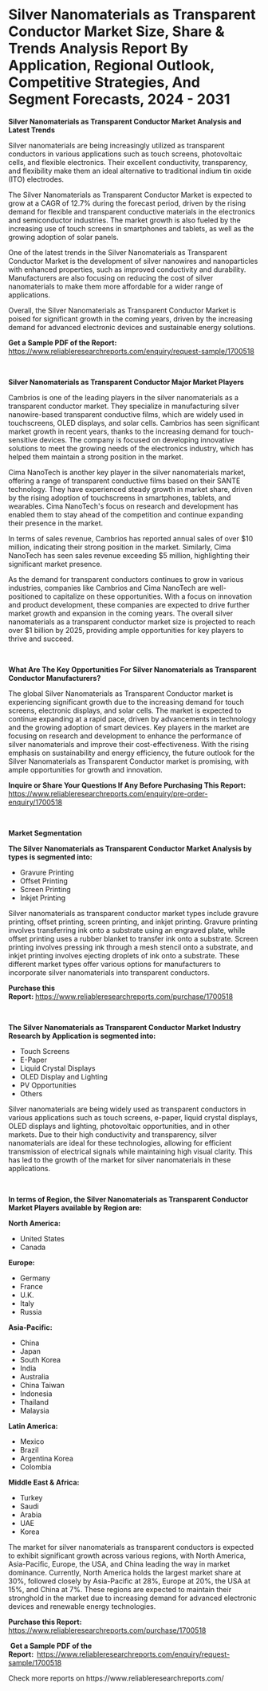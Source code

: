 <p><h1>Silver Nanomaterials as Transparent Conductor Market Size, Share & Trends Analysis Report By Application, Regional Outlook, Competitive Strategies, And Segment Forecasts, 2024 - 2031</h1></p><p><strong>Silver Nanomaterials as Transparent Conductor Market Analysis and Latest Trends</strong></p>
<p><p>Silver nanomaterials are being increasingly utilized as transparent conductors in various applications such as touch screens, photovoltaic cells, and flexible electronics. Their excellent conductivity, transparency, and flexibility make them an ideal alternative to traditional indium tin oxide (ITO) electrodes.</p><p>The Silver Nanomaterials as Transparent Conductor Market is expected to grow at a CAGR of 12.7% during the forecast period, driven by the rising demand for flexible and transparent conductive materials in the electronics and semiconductor industries. The market growth is also fueled by the increasing use of touch screens in smartphones and tablets, as well as the growing adoption of solar panels.</p><p>One of the latest trends in the Silver Nanomaterials as Transparent Conductor Market is the development of silver nanowires and nanoparticles with enhanced properties, such as improved conductivity and durability. Manufacturers are also focusing on reducing the cost of silver nanomaterials to make them more affordable for a wider range of applications.</p><p>Overall, the Silver Nanomaterials as Transparent Conductor Market is poised for significant growth in the coming years, driven by the increasing demand for advanced electronic devices and sustainable energy solutions.</p></p>
<p><strong>Get a Sample PDF of the Report:&nbsp;</strong> <a href="https://www.reliableresearchreports.com/enquiry/request-sample/1700518">https://www.reliableresearchreports.com/enquiry/request-sample/1700518</a></p>
<p>&nbsp;</p>
<p><strong>Silver Nanomaterials as Transparent Conductor Major Market Players</strong></p>
<p><p>Cambrios is one of the leading players in the silver nanomaterials as a transparent conductor market. They specialize in manufacturing silver nanowire-based transparent conductive films, which are widely used in touchscreens, OLED displays, and solar cells. Cambrios has seen significant market growth in recent years, thanks to the increasing demand for touch-sensitive devices. The company is focused on developing innovative solutions to meet the growing needs of the electronics industry, which has helped them maintain a strong position in the market.</p><p>Cima NanoTech is another key player in the silver nanomaterials market, offering a range of transparent conductive films based on their SANTE technology. They have experienced steady growth in market share, driven by the rising adoption of touchscreens in smartphones, tablets, and wearables. Cima NanoTech's focus on research and development has enabled them to stay ahead of the competition and continue expanding their presence in the market.</p><p>In terms of sales revenue, Cambrios has reported annual sales of over $10 million, indicating their strong position in the market. Similarly, Cima NanoTech has seen sales revenue exceeding $5 million, highlighting their significant market presence.</p><p>As the demand for transparent conductors continues to grow in various industries, companies like Cambrios and Cima NanoTech are well-positioned to capitalize on these opportunities. With a focus on innovation and product development, these companies are expected to drive further market growth and expansion in the coming years. The overall silver nanomaterials as a transparent conductor market size is projected to reach over $1 billion by 2025, providing ample opportunities for key players to thrive and succeed.</p></p>
<p>&nbsp;</p>
<p><strong>What Are The Key Opportunities For Silver Nanomaterials as Transparent Conductor Manufacturers?</strong></p>
<p><p>The global Silver Nanomaterials as Transparent Conductor market is experiencing significant growth due to the increasing demand for touch screens, electronic displays, and solar cells. The market is expected to continue expanding at a rapid pace, driven by advancements in technology and the growing adoption of smart devices. Key players in the market are focusing on research and development to enhance the performance of silver nanomaterials and improve their cost-effectiveness. With the rising emphasis on sustainability and energy efficiency, the future outlook for the Silver Nanomaterials as Transparent Conductor market is promising, with ample opportunities for growth and innovation.</p></p>
<p><strong>Inquire or Share Your Questions If Any Before Purchasing This Report:</strong> <a href="https://www.reliableresearchreports.com/enquiry/pre-order-enquiry/1700518">https://www.reliableresearchreports.com/enquiry/pre-order-enquiry/1700518</a></p>
<p>&nbsp;</p>
<p><strong>Market Segmentation</strong></p>
<p><strong>The Silver Nanomaterials as Transparent Conductor Market Analysis by types is segmented into:</strong></p>
<p><ul><li>Gravure Printing</li><li>Offset Printing</li><li>Screen Printing</li><li>Inkjet Printing</li></ul></p>
<p><p>Silver nanomaterials as transparent conductor market types include gravure printing, offset printing, screen printing, and inkjet printing. Gravure printing involves transferring ink onto a substrate using an engraved plate, while offset printing uses a rubber blanket to transfer ink onto a substrate. Screen printing involves pressing ink through a mesh stencil onto a substrate, and inkjet printing involves ejecting droplets of ink onto a substrate. These different market types offer various options for manufacturers to incorporate silver nanomaterials into transparent conductors.</p></p>
<p><strong>Purchase this Report:&nbsp;</strong><a href="https://www.reliableresearchreports.com/purchase/1700518">https://www.reliableresearchreports.com/purchase/1700518</a></p>
<p>&nbsp;</p>
<p><strong>The Silver Nanomaterials as Transparent Conductor Market Industry Research by Application is segmented into:</strong></p>
<p><ul><li>Touch Screens</li><li>E-Paper</li><li>Liquid Crystal Displays</li><li>OLED Display and Lighting</li><li>PV Opportunities</li><li>Others</li></ul></p>
<p><p>Silver nanomaterials are being widely used as transparent conductors in various applications such as touch screens, e-paper, liquid crystal displays, OLED displays and lighting, photovoltaic opportunities, and in other markets. Due to their high conductivity and transparency, silver nanomaterials are ideal for these technologies, allowing for efficient transmission of electrical signals while maintaining high visual clarity. This has led to the growth of the market for silver nanomaterials in these applications.</p></p>
<p>&nbsp;</p>
<p><strong>In terms of Region, the Silver Nanomaterials as Transparent Conductor Market Players available by Region are:</strong></p>
<p>
    <p> <strong> North America: </strong>
        <ul>
            <li>United States</li>
            <li>Canada</li>
        </ul>
        </p> 
    <p> <strong> Europe: </strong>
        <ul>
            <li>Germany</li>
            <li>France</li>
            <li>U.K.</li>
            <li>Italy</li>
            <li>Russia</li>
        </ul>
        </p> 
    <p> <strong> Asia-Pacific: </strong>
        <ul>
            <li>China</li>
            <li>Japan</li>
            <li>South Korea</li>
            <li>India</li>
            <li>Australia</li>
            <li>China Taiwan</li>
            <li>Indonesia</li>
            <li>Thailand</li>
            <li>Malaysia</li>
        </ul>
        </p> 
    <p> <strong> Latin America: </strong>
        <ul>
            <li>Mexico</li>
            <li>Brazil</li>
            <li>Argentina Korea</li>
            <li>Colombia</li>
        </ul>
        </p> 
    <p> <strong> Middle East & Africa: </strong>
        <ul>
            <li>Turkey</li>
            <li>Saudi</li>
            <li>Arabia</li>
            <li>UAE</li>
            <li>Korea</li>
        </ul>
    </p>
    </p>
<p><p>The market for silver nanomaterials as transparent conductors is expected to exhibit significant growth across various regions, with North America, Asia-Pacific, Europe, the USA, and China leading the way in market dominance. Currently, North America holds the largest market share at 30%, followed closely by Asia-Pacific at 28%, Europe at 20%, the USA at 15%, and China at 7%. These regions are expected to maintain their stronghold in the market due to increasing demand for advanced electronic devices and renewable energy technologies.</p></p>
<p><strong>Purchase this Report: </strong><a href="https://www.reliableresearchreports.com/purchase/1700518">https://www.reliableresearchreports.com/purchase/1700518</a></p>
<p>&nbsp;<strong>Get a Sample PDF of the Report:&nbsp;&nbsp;</strong><a href="https://www.reliableresearchreports.com/enquiry/request-sample/1700518">https://www.reliableresearchreports.com/enquiry/request-sample/1700518</a></p>
<p><strong></strong></p>
<p>Check more reports on https://www.reliableresearchreports.com/</p>